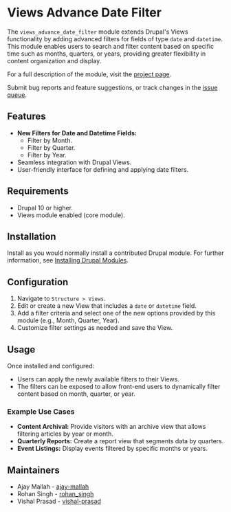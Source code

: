 # Views Advance Date Filter

The `views_advance_date_filter` module extends Drupal's Views functionality by adding advanced filters for fields of type `date` and `datetime`. This module enables users to search and filter content based on specific time such as months, quarters, or years, providing greater flexibility in content organization and display.

For a full description of the module, visit the
[project page](https://www.drupal.org/project/views_advance_date_filter).

Submit bug reports and feature suggestions, or track changes in the
[issue queue](https://www.drupal.org/project/issues/views_advance_date_filter).




## Features
- **New Filters for Date and Datetime Fields:**
  - Filter by Month.
  - Filter by Quarter.
  - Filter by Year.
- Seamless integration with Drupal Views.
- User-friendly interface for defining and applying date filters.

## Requirements
- Drupal 10 or higher.
- Views module enabled (core module).

## Installation

Install as you would normally install a contributed Drupal module. For further
information, see
[Installing Drupal Modules](https://www.drupal.org/docs/extending-drupal/installing-drupal-modules).


## Configuration
1. Navigate to `Structure > Views`.
2. Edit or create a new View that includes a `date` or `datetime` field.
3. Add a filter criteria and select one of the new options provided by this module (e.g., Month, Quarter, Year).
4. Customize filter settings as needed and save the View.

## Usage
Once installed and configured:
- Users can apply the newly available filters to their Views.
- The filters can be exposed to allow front-end users to dynamically filter content based on month, quarter, or year.

### Example Use Cases
- **Content Archival:** Provide visitors with an archive view that allows filtering articles by year or month.
- **Quarterly Reports:** Create a report view that segments data by quarters.
- **Event Listings:** Display events filtered by specific months or years.

## Maintainers

- Ajay Mallah - [ajay-mallah](https://www.drupal.org/u/ajay-mallah)
- Rohan Singh - [rohan_singh](https://www.drupal.org/u/rohan_singh)
- Vishal Prasad - [vishal-prasad](https://www.drupal.org/u/vishal-prasad)

